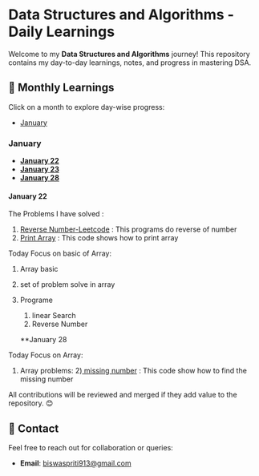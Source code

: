 # Data Structures and Algorithms - Daily Learnings

Welcome to my **Data Structures and Algorithms** journey! This repository contains my day-to-day learnings, notes, and progress in mastering DSA.

## 📅 Monthly Learnings
Click on a month to explore day-wise progress:

- [January](#january)




### January
- **[January 22](#january-22)**
- **[January 23](#january-23)**
-  **[January 28](#january-28)**


#### January 22
The Problems I have solved : 
1) [Reverse Number-Leetcode](https://leetcode.com/problems/reverse-integer/description/) : This programs do reverse of number
2) [Print Array](https://github.com/SachinSS45/Data-Structures-Algo/blob/master/Arrays/Program01.java) : This code shows how to print array

 Today Focus on basic of Array:
 1) Array basic
 2) set of problem solve in array
 3) Programe
    1) linear Search
    2) Reverse Number
   
    **January 28
   
  Today Focus on  Array:
 1) Array problems:
 2)[ missing number](https://leetcode.com/problems/missing-number/description/) : This code show how to find the missing number
    

    
All contributions will be reviewed and merged if they add value to the repository. 😊

## 📧 Contact
Feel free to reach out for collaboration or queries:
- **Email**: biswaspriti913@gmail.com

